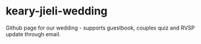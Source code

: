 # keary-jieli-wedding
Github page for our wedding - supports guestbook, couples quiz and RVSP update through email.
